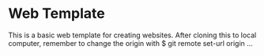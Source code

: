 # Web Template

This is a basic web template for creating websites. After cloning this to local computer, remember to change the origin with $ git remote set-url origin ...